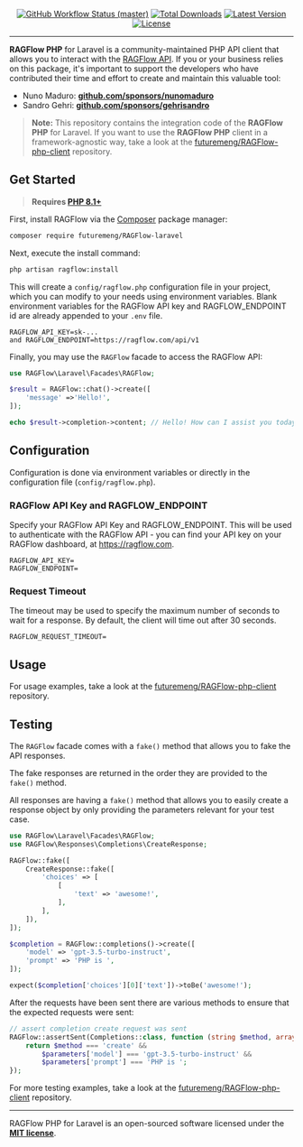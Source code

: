 <p align="center">
    <p align="center">
        <a href="https://github.com/futuremeng/RAGFlow-laravel/actions"><img alt="GitHub Workflow Status (master)" src="https://img.shields.io/github/actions/workflow/status/futuremeng/RAGFlow-laravel/tests.yml?branch=main&label=tests&style=round-square"></a>
        <a href="https://packagist.org/packages/futuremeng/RAGFlow-laravel"><img alt="Total Downloads" src="https://img.shields.io/packagist/dt/futuremeng/RAGFlow-laravel"></a>
        <a href="https://packagist.org/packages/futuremeng/RAGFlow-laravel"><img alt="Latest Version" src="https://img.shields.io/packagist/v/futuremeng/RAGFlow-laravel"></a>
        <a href="https://packagist.org/packages/futuremeng/RAGFlow-laravel"><img alt="License" src="https://img.shields.io/github/license/futuremeng/RAGFlow-laravel"></a>
    </p>
</p>

---

**RAGFlow PHP** for Laravel is a community-maintained PHP API client that allows you to interact with the [RAGFlow API](https://beta.ragflow.com/docs/api-reference/introduction). If you or your business relies on this package, it's important to support the developers who have contributed their time and effort to create and maintain this valuable tool:

-   Nuno Maduro: **[github.com/sponsors/nunomaduro](https://github.com/sponsors/nunomaduro)**
-   Sandro Gehri: **[github.com/sponsors/gehrisandro](https://github.com/sponsors/gehrisandro)**

> **Note:** This repository contains the integration code of the **RAGFlow PHP** for Laravel. If you want to use the **RAGFlow PHP** client in a framework-agnostic way, take a look at the [futuremeng/RAGFlow-php-client](https://github.com/futuremeng/RAGFlow-php-client) repository.

## Get Started

> **Requires [PHP 8.1+](https://php.net/releases/)**

First, install RAGFlow via the [Composer](https://getcomposer.org/) package manager:

```bash
composer require futuremeng/RAGFlow-laravel
```

Next, execute the install command:

```bash
php artisan ragflow:install
```

This will create a `config/ragflow.php` configuration file in your project, which you can modify to your needs
using environment variables.
Blank environment variables for the RAGFlow API key and RAGFLOW_ENDPOINT id are already appended to your `.env` file.

```env
RAGFLOW_API_KEY=sk-...
and RAGFLOW_ENDPOINT=https://ragflow.com/api/v1
```

Finally, you may use the `RAGFlow` facade to access the RAGFlow API:

```php
use RAGFlow\Laravel\Facades\RAGFlow;

$result = RAGFlow::chat()->create([
    'message' =>'Hello!',
]);

echo $result->completion->content; // Hello! How can I assist you today?
```

## Configuration

Configuration is done via environment variables or directly in the configuration file (`config/ragflow.php`).

### RAGFlow API Key and RAGFLOW_ENDPOINT

Specify your RAGFlow API Key and RAGFLOW_ENDPOINT. This will be
used to authenticate with the RAGFlow API - you can find your API key
on your RAGFlow dashboard, at https://ragflow.com.

```env
RAGFLOW_API_KEY=
RAGFLOW_ENDPOINT=
```

### Request Timeout

The timeout may be used to specify the maximum number of seconds to wait
for a response. By default, the client will time out after 30 seconds.

```env
RAGFLOW_REQUEST_TIMEOUT=
```

## Usage

For usage examples, take a look at the [futuremeng/RAGFlow-php-client](https://github.com/futuremeng/RAGFlow-php-client) repository.

## Testing

The `RAGFlow` facade comes with a `fake()` method that allows you to fake the API responses.

The fake responses are returned in the order they are provided to the `fake()` method.

All responses are having a `fake()` method that allows you to easily create a response object by only providing the parameters relevant for your test case.

```php
use RAGFlow\Laravel\Facades\RAGFlow;
use RAGFlow\Responses\Completions\CreateResponse;

RAGFlow::fake([
    CreateResponse::fake([
        'choices' => [
            [
                'text' => 'awesome!',
            ],
        ],
    ]),
]);

$completion = RAGFlow::completions()->create([
    'model' => 'gpt-3.5-turbo-instruct',
    'prompt' => 'PHP is ',
]);

expect($completion['choices'][0]['text'])->toBe('awesome!');
```

After the requests have been sent there are various methods to ensure that the expected requests were sent:

```php
// assert completion create request was sent
RAGFlow::assertSent(Completions::class, function (string $method, array $parameters): bool {
    return $method === 'create' &&
        $parameters['model'] === 'gpt-3.5-turbo-instruct' &&
        $parameters['prompt'] === 'PHP is ';
});
```

For more testing examples, take a look at the [futuremeng/RAGFlow-php-client](https://github.com/futuremeng/RAGFlow-php-client#testing) repository.

---

RAGFlow PHP for Laravel is an open-sourced software licensed under the **[MIT license](https://opensource.org/licenses/MIT)**.
